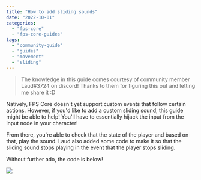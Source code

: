 ```yaml
---
title: "How to add sliding sounds"
date: "2022-10-01"
categories: 
  - "fps-core"
  - "fps-core-guides"
tags: 
  - "community-guide"
  - "guides"
  - "movement"
  - "sliding"
---
```


> The knowledge in this guide comes courtesy of community member Laud#3724 on discord! Thanks to them for figuring this out and letting me share it :D

Natively, FPS Core doesn't yet support custom events that follow certain actions. However, if you'd like to add a custom sliding sound, this guide might be able to help! You'll have to essentially hijack the input from the input node in your character!

From there, you're able to check that the state of the player and based on that, play the sound. Laud also added some code to make it so that the sliding sound stops playing in the event that the player stops sliding.

Without further ado, the code is below!

![](images/sliding-1.png)
